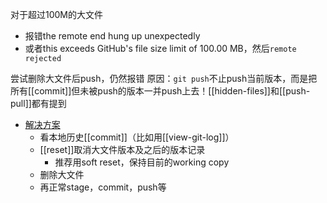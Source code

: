 对于超过100M的大文件
- 报错the remote end hung up unexpectedly
- 或者this exceeds GitHub's file size limit of 100.00 MB，然后`remote rejected`

尝试删除大文件后push，仍然报错
原因：`git push`不止push当前版本，而是把所有[[commit]]但未被push的版本一并push上去！[[hidden-files]]和[[push-pull]]都有提到
- [解决方案](http://t.zoukankan.com/rixiang-p-12048849.html)
    - 看本地历史[[commit]]（比如用[[view-git-log]]）
    - [[reset]]取消大文件版本及之后的版本记录
      - 推荐用soft reset，保持目前的working copy
    - 删除大文件
    - 再正常stage，commit，push等
